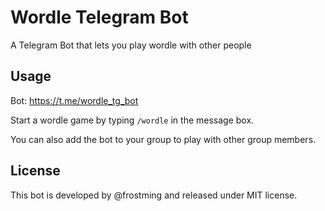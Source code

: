 # Wordle Telegram Bot

A Telegram Bot that lets you play wordle with other people

## Usage

Bot: https://t.me/wordle_tg_bot

Start a wordle game by typing `/wordle` in the message box.

You can also add the bot to your group to play with other group members.

## License

This bot is developed by @frostming and released under MIT license.
